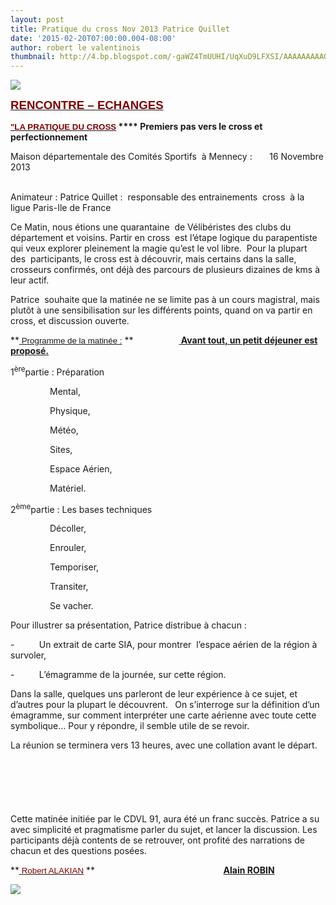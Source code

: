 ```yaml
---
layout: post
title: Pratique du cross Nov 2013 Patrice Quillet
date: '2015-02-20T07:00:00.004-08:00'
author: robert le valentinois
thumbnail: http://4.bp.blogspot.com/-gaWZ4TmUUHI/UqXuD9LFXSI/AAAAAAAAAG4/w4Z40dzR2vI/s72-c/entete+cdvl91.jpg
---
```

  
  

[![](http://4.bp.blogspot.com/-gaWZ4TmUUHI/UqXuD9LFXSI/AAAAAAAAAG4/w4Z40dzR2vI/s1600/entete+cdvl91.jpg)](http://4.bp.blogspot.com/-gaWZ4TmUUHI/UqXuD9LFXSI/AAAAAAAAAG4/w4Z40dzR2vI/s1600/entete+cdvl91.jpg)
  
**<u><span style='color: maroon; font-family: "Arial","sans-serif"; font-size: 14.0pt; mso-bidi-font-size: 10.0pt; mso-fareast-font-family: "Times New Roman"; mso-fareast-language: FR;'>
    RENCONTRE – ECHANGES</span></u>**

  

  

**<u><span style='color: maroon; font-family: "Arial","sans-serif"; font-size: 10.0pt; mso-fareast-font-family: "Times New Roman"; mso-fareast-language: FR;'>
    "LA PRATIQUE DU CROSS</span></u> **** Premiers pas vers le cross et perfectionnement&nbsp;**

  

 Maison départementale des Comités&nbsp;Sportifs&nbsp; à Mennecy :&nbsp; &nbsp; &nbsp;&nbsp; 16 Novembre 2013&nbsp;&nbsp;&nbsp;  
&nbsp;&nbsp;&nbsp;&nbsp;&nbsp;&nbsp;&nbsp;&nbsp;&nbsp;&nbsp;&nbsp;&nbsp;&nbsp;&nbsp;&nbsp;&nbsp;&nbsp;&nbsp;&nbsp;

 Animateur&nbsp;: Patrice Quillet&nbsp;:&nbsp; responsable des entrainements &nbsp;cross&nbsp; à la ligue Paris-Ile de France 

 Ce Matin, nous étions une quarantaine&nbsp; de Vélibéristes des clubs du département et voisins. Partir en cross&nbsp; est l’étape logique du parapentiste qui veux explorer pleinement la magie qu’est le vol libre. &nbsp;Pour la plupart des&nbsp; participants, le cross est à découvrir, mais certains dans la salle, crosseurs confirmés, ont déjà des parcours de plusieurs dizaines de kms à leur actif.&nbsp;

 Patrice&nbsp; souhaite que la matinée ne se limite pas à un cours magistral, mais plutôt à une sensibilisation sur les différents points, quand on va partir en cross, et discussion ouverte. 

  

**<u><span style='font-family: "Arial","sans-serif"; font-size: 10.0pt; mso-fareast-font-family: "Times New Roman"; mso-fareast-language: FR;'>
    Programme de la matinée :</span></u> ****&nbsp;&nbsp;&nbsp;&nbsp;&nbsp;&nbsp;&nbsp;&nbsp;&nbsp;&nbsp;&nbsp;&nbsp;&nbsp;&nbsp;&nbsp;&nbsp;&nbsp;&nbsp;&nbsp;&nbsp;&nbsp;&nbsp;<u><span style="mso-spacerun: yes;"> </span>Avant tout, un petit déjeuner est proposé.</u>**

  

  

 1<sup>ère</sup>partie&nbsp;: Préparation 

&nbsp;&nbsp;&nbsp;&nbsp;&nbsp;&nbsp;&nbsp;&nbsp;&nbsp;&nbsp;&nbsp;&nbsp;&nbsp;&nbsp;&nbsp; Mental, 

&nbsp;&nbsp;&nbsp;&nbsp;&nbsp;&nbsp;&nbsp;&nbsp;&nbsp;&nbsp;&nbsp;&nbsp;&nbsp;&nbsp;&nbsp; Physique, 

&nbsp;&nbsp;&nbsp;&nbsp;&nbsp;&nbsp;&nbsp;&nbsp;&nbsp;&nbsp;&nbsp;&nbsp;&nbsp;&nbsp;&nbsp; Météo, 

&nbsp;&nbsp;&nbsp;&nbsp;&nbsp;&nbsp;&nbsp;&nbsp;&nbsp;&nbsp;&nbsp;&nbsp;&nbsp;&nbsp;&nbsp; Sites, 

&nbsp;&nbsp;&nbsp;&nbsp;&nbsp;&nbsp;&nbsp;&nbsp;&nbsp;&nbsp;&nbsp;&nbsp;&nbsp;&nbsp;&nbsp; Espace Aérien, 

&nbsp;&nbsp;&nbsp;&nbsp;&nbsp;&nbsp;&nbsp;&nbsp;&nbsp;&nbsp;&nbsp;&nbsp;&nbsp;&nbsp;&nbsp; Matériel. 

 2<sup>ème</sup>partie&nbsp;: Les bases techniques&nbsp; 

&nbsp;&nbsp;&nbsp;&nbsp;&nbsp;&nbsp;&nbsp;&nbsp;&nbsp;&nbsp;&nbsp;&nbsp;&nbsp;&nbsp;&nbsp; Décoller, 

&nbsp;&nbsp;&nbsp;&nbsp;&nbsp;&nbsp;&nbsp;&nbsp;&nbsp;&nbsp;&nbsp;&nbsp;&nbsp;&nbsp;&nbsp; Enrouler, 

&nbsp;&nbsp;&nbsp;&nbsp;&nbsp;&nbsp;&nbsp;&nbsp;&nbsp;&nbsp;&nbsp;&nbsp;&nbsp;&nbsp;&nbsp; Temporiser, 

&nbsp;&nbsp;&nbsp;&nbsp;&nbsp;&nbsp;&nbsp;&nbsp;&nbsp;&nbsp;&nbsp;&nbsp;&nbsp;&nbsp;&nbsp; Transiter, 

&nbsp;&nbsp;&nbsp;&nbsp;&nbsp;&nbsp;&nbsp;&nbsp;&nbsp;&nbsp;&nbsp;&nbsp;&nbsp;&nbsp;&nbsp; Se vacher. 

  

  

 Pour illustrer sa présentation, Patrice distribue à chacun&nbsp;:

-&nbsp;&nbsp;&nbsp;&nbsp;&nbsp;&nbsp;&nbsp;&nbsp;&nbsp; Un extrait de carte SIA, pour montrer &nbsp;l’espace aérien de la région à survoler,

-&nbsp;&nbsp;&nbsp;&nbsp;&nbsp;&nbsp;&nbsp;&nbsp;&nbsp; L’émagramme de la journée, sur cette région.

  

 Dans la salle, quelques uns parleront de leur expérience à ce sujet, et d’autres pour la plupart le découvrent. **&nbsp;** On s’interroge sur la définition d’un émagramme, sur comment interpréter une carte aérienne avec toute cette symbolique… Pour y répondre, il semble utile de se revoir.

  

 La réunion se terminera vers 13 heures, avec une collation avant le départ.

**<u><span style='color: maroon; font-family: "Arial","sans-serif"; font-size: 10.0pt; mso-fareast-font-family: "Times New Roman"; mso-fareast-language: FR;'>
  <span style="text-decoration: none;"><br></span></span></u>**

**<u><span style='color: maroon; font-family: "Arial","sans-serif"; font-size: 10.0pt; mso-fareast-font-family: "Times New Roman"; mso-fareast-language: FR;'>
  <span style="text-decoration: none;"><br></span></span></u>**

**<u><span style='color: maroon; font-family: "Arial","sans-serif"; font-size: 10.0pt; mso-fareast-font-family: "Times New Roman"; mso-fareast-language: FR;'>
  <span style="text-decoration: none;"><br></span></span></u>**

 Cette matinée initiée par le CDVL 91, aura été un franc succès. Patrice a su avec simplicité et pragmatisme parler du sujet, et lancer la discussion. Les participants déjà contents de se retrouver, ont profité des narrations de chacun et des questions posées.

  

**<u><span style='color: maroon; font-family: "Arial","sans-serif"; font-size: 10.0pt; mso-fareast-font-family: "Times New Roman"; mso-fareast-language: FR;'>
  Robert ALAKIAN</span></u> ****&nbsp;&nbsp;&nbsp;&nbsp;&nbsp;&nbsp;&nbsp;&nbsp;&nbsp;&nbsp;&nbsp;&nbsp;&nbsp;&nbsp;&nbsp;&nbsp;&nbsp;&nbsp;&nbsp;&nbsp;&nbsp;&nbsp;&nbsp;&nbsp;&nbsp;&nbsp;&nbsp;&nbsp;&nbsp;&nbsp;&nbsp;&nbsp;&nbsp;&nbsp;&nbsp;&nbsp;&nbsp;&nbsp;&nbsp;&nbsp;&nbsp;&nbsp;&nbsp;&nbsp;&nbsp;&nbsp;&nbsp;&nbsp;&nbsp;&nbsp;&nbsp;&nbsp;&nbsp;&nbsp;&nbsp;&nbsp;&nbsp;&nbsp;&nbsp;&nbsp;&nbsp;&nbsp;<u>Alain ROBIN</u>**  
  

[![](http://1.bp.blogspot.com/-NlVrZkNM3aU/UqXlO3MnUsI/AAAAAAAAAGo/bXlgCQi1rBI/s640/131116+PPcdvl91+IniCROSS+AH+(1).JPG)](http://1.bp.blogspot.com/-NlVrZkNM3aU/UqXlO3MnUsI/AAAAAAAAAGo/bXlgCQi1rBI/s1600/131116+PPcdvl91+IniCROSS+AH+%281%29.JPG)

  

  

